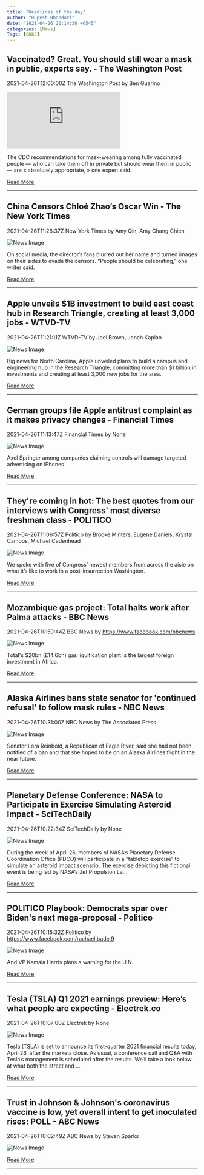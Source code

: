 ```yaml
---
title: "Headlines of the day"
author: "Rupesh Bhandari"
date: "2021-04-26 20:14:30 +0545"
categories: [News]
Tags: [CNBC]
---
```


## Vaccinated? Great. You should still wear a mask in public, experts say. - The Washington Post

2021-04-26T12:00:00Z The Washington Post by Ben Guarino

![News Image](https://www.washingtonpost.com/wp-apps/imrs.php?src=https://arc-anglerfish-washpost-prod-washpost.s3.amazonaws.com/public/VC57WWHSDAI6VABFLU2IS5UKZA.jpg&w=1440)

The CDC recommendations for mask-wearing among fully vaccinated people — who can take them off in private but should wear them in public — are « absolutely appropriate, » one expert said.

[Read More](https://www.washingtonpost.com/health/2021/04/26/vaccinated-wear-a-mask/)

---

## China Censors Chloé Zhao’s Oscar Win - The New York Times

2021-04-26T11:26:37Z New York Times by Amy Qin, Amy Chang Chien

![News Image](https://static01.nyt.com/images/2021/04/26/world/26china-oscars-01/26china-oscars-01-facebookJumbo.jpg)

On social media, the director’s fans blurred out her name and turned images on their sides to evade the censors. “People should be celebrating,” one writer said.

[Read More](https://www.nytimes.com/2021/04/26/world/asia/china-chloe-zhao-oscars.html)

---

## Apple unveils $1B investment to build east coast hub in Research Triangle, creating at least 3,000 jobs - WTVD-TV

2021-04-26T11:21:11Z WTVD-TV by Joel Brown, Jonah Kaplan

![News Image](https://cdn.abcotvs.com/dip/images/10548901_AppleGeneric.jpg?w=1600)

Big news for North Carolina, Apple unveiled plans to build a campus and engineering hub in the Research Triangle, committing more than $1 billion in investments and creating at least 3,000 new jobs for the area.

[Read More](https://abc11.com/apple-research-triangle-park-north-carolina/10547896/)

---

## German groups file Apple antitrust complaint as it makes privacy changes - Financial Times

2021-04-26T11:13:47Z Financial Times by None

![News Image](https://www.ft.com/__origami/service/image/v2/images/raw/https%3A%2F%2Fd1e00ek4ebabms.cloudfront.net%2Fproduction%2F0894b1f2-9b8c-4b3e-aed8-99c0d59eb2b3.jpg?source=next-opengraph&fit=scale-down&width=900)

Axel Springer among companies claiming controls will damage targeted advertising on iPhones

[Read More](https://www.ft.com/content/0a48d9aa-244b-4945-b2a0-01c68683544a)

---

## They're coming in hot: The best quotes from our interviews with Congress' most diverse freshman class - POLITICO

2021-04-26T11:06:57Z Politico by Brooke Minters, Eugene Daniels, Krystal Campos, Michael Cadenhead

![News Image](https://static.politico.com/1b/ee/da0db71649d3be064dd4dcd660e9/red-fresh-blue-illo-final-1.jpg)

We spoke with five of Congress’ newest members from across the aisle on what it’s like to work in a post-insurrection Washington.

[Read More](https://www.politico.com/news/2021/04/26/new-117th-congress-freshman-members-diversity-2021-483987)

---

## Mozambique gas project: Total halts work after Palma attacks - BBC News

2021-04-26T10:59:44Z BBC News by https://www.facebook.com/bbcnews

![News Image](https://ichef.bbci.co.uk/news/1024/branded_news/13006/production/_117803877_gettyimages-1232052021.jpg)

Total's $20bn (£14.6bn) gas liquification plant is the largest foreign investment in Africa.

[Read More](https://www.bbc.com/news/world-africa-56886085)

---

## Alaska Airlines bans state senator for 'continued refusal' to follow mask rules - NBC News

2021-04-26T10:31:00Z NBC News by The Associated Press

![News Image](https://media4.s-nbcnews.com/j/newscms/2021_17/3467792/210426-lora_reinbold-mc-1127_6126b632c98330ee2572978ed91e00e7.nbcnews-fp-1200-630.jpg)

Senator Lora Reinbold, a Republican of Eagle River, said she had not been notified of a ban and that she hoped to be on an Alaska Airlines flight in the near future.

[Read More](https://www.nbcnews.com/news/us-news/alaska-airlines-bans-state-senator-continued-refusal-follow-mask-rules-n1265332)

---

## Planetary Defense Conference: NASA to Participate in Exercise Simulating Asteroid Impact - SciTechDaily

2021-04-26T10:22:34Z SciTechDaily by None

![News Image](https://scitechdaily.com/images/Ancient-100-Kilometer-Diameter-Impact-Crater.jpg)

During the week of April 26, members of NASA’s Planetary Defense Coordination Office (PDCO) will participate in a “tabletop exercise” to simulate an asteroid impact scenario. The exercise depicting this fictional event is being led by NASA’s Jet Propulsion La…

[Read More](https://scitechdaily.com/planetary-defense-conference-nasa-to-participate-in-exercise-simulating-asteroid-impact/)

---

## POLITICO Playbook: Democrats spar over Biden's next mega-proposal - Politico

2021-04-26T10:15:32Z Politico by https://www.facebook.com/rachael.bade.9

![News Image](https://static.politico.com/08/10/15acd252430e9e4cedc977888fda/210426-sanders-biden-ap-773.jpg)

And VP Kamala Harris plans a warning for the U.N.

[Read More](https://www.politico.com/newsletters/playbook/2021/04/26/democrats-spar-over-bidens-next-mega-proposal-492595)

---

## Tesla (TSLA) Q1 2021 earnings preview: Here’s what people are expecting - Electrek.co

2021-04-26T10:07:00Z Electrek by None

![News Image](https://i2.wp.com/electrek.co/wp-content/uploads/sites/3/2016/03/img_1665-e1457955946161.jpg?resize=1200%2C628&quality=82&strip=all&ssl=1)

Tesla (TSLA) is set to announce its first-quarter 2021 financial results today, April 26, after the markets close. As usual, a conference call and Q&A with Tesla’s management is scheduled after the results. We’ll take a look below at what both the street and …

[Read More](https://electrek.co/2021/04/26/tesla-tsla-q1-2021-earnings-preview-expectations/)

---

## Trust in Johnson & Johnson's coronavirus vaccine is low, yet overall intent to get inoculated rises: POLL - ABC News

2021-04-26T10:02:49Z ABC News by Steven Sparks

![News Image](https://s.abcnews.com/images/Health/jandj-needle_hpMain_20210423-163213_16x9_992.jpg)



[Read More](https://abcnews.go.com/Politics/trust-johnson-johnsons-coronavirus-vaccine-low-intent-inoculated/story?id=77218518)

---
